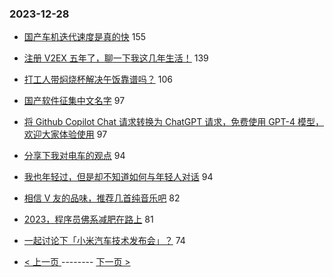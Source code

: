 ### 2023-12-28 
- [国产车机迭代速度是真的快](https://www.v2ex.com/t/1004012) 155
- [注册 V2EX 五年了，聊一下我这几年生活！](https://www.v2ex.com/t/1004101) 139
- [打工人带焖烧杯解决午饭靠谱吗？](https://www.v2ex.com/t/1003998) 106
- [国产软件征集中文名字](https://www.v2ex.com/t/1004053) 97
- [将 Github Copilot Chat 请求转换为 ChatGPT 请求，免费使用 GPT-4 模型，欢迎大家体验使用](https://www.v2ex.com/t/1004009) 97
- [分享下我对电车的观点](https://www.v2ex.com/t/1004059) 94
- [我也年轻过，但是却不知道如何与年轻人对话](https://www.v2ex.com/t/1004081) 94
- [相信 V 友的品味，推荐几首纯音乐吧](https://www.v2ex.com/t/1004049) 82
- [2023，程序员佛系减肥在路上](https://www.v2ex.com/t/1003992) 81
- [一起讨论下「小米汽车技术发布会」？](https://www.v2ex.com/t/1004118) 74 

- [ < 上一页 ](https://github.com/able8/v2ex-hot-record/blob/master/2023-12-27.md) -------- [ 下一页 > ](https://github.com/able8/v2ex-hot-record/blob/master/2023-12-29.md)